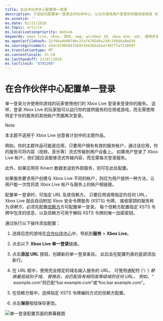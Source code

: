 ```yaml
---
title: 在合作伙伴中心配置单一登录
description: 介绍如何配置单一登录合作伙伴中心，以允许游戏用户登录你的服务使用其 Xbox Live id。
ms.assetid: ''
ms.date: 02/21/2018
ms.topic: article
ms.localizationpriority: medium
keywords: xbox live, xbox, 游戏, uwp, windows 10, xbox one, udc, 通用开发人员中心, 单一登录
ms.openlocfilehash: 32f06edd407d8c1fa74795d0a230c7d56ba8e838
ms.sourcegitcommit: a3dc929858415b933943bba5aa7487ffa721899f
ms.translationtype: MT
ms.contentlocale: zh-CN
ms.lasthandoff: 12/07/2018
ms.locfileid: "8785268"
---
```

# <a name="configure-single-sign-on-in-partner-center"></a>在合作伙伴中心配置单一登录

单一登录允许使用你游戏的玩家使用他们的 Xbox Live 登录来登录你的服务。 这样，登录 Xbox Live 的玩家就可以运行你的提供服务的应用或游戏，而无需使用特定于你的服务的其他帐户凭据再次登录。

> [!NOTE]
> 本主题不适用于 Xbox Live 创意者计划中的主题作品。

例如，你的主题作品可能是应用，只要用户拥有有效的服务帐户，通过该应用，你的服务可将内容（视频，音乐等）流式传输到用户设备上。 如果用户登录了 Xbox Live 帐户，他们就应该能够流式传输内容，而无需每次登录服务。

此外，如果应用将 Kinect 数据发送到外部服务，则可在此处配置。

如果服务要求用户创建与 Xbox Live 不同的帐户，则应为用户提供一种方法，让用户能一次性将其 Xbox Live 帐户与服务上的帐户相链接。

配置单一登录时，可指定 URL 及其信赖方。 只要应用调用指定的任何 URL，Xbox Live 就会自动附加 Xbox 安全令牌服务 (XSTS) 令牌。 接收密钥的服务称为*信赖方*，必须先配置[信赖方](https://developer.microsoft.com/en-US/xboxconfig/relyingparties/index)方可配置单一登录。 每个信赖方配置指定 XSTS 令牌中包含的信息，以及信赖方可用于解码 XSTS 令牌的唯一加密密钥。

通过执行以下操作添加配置：

1. 选择后您的游戏在[合作伙伴中心](https://partner.microsoft.com/dashboard)中，导航到**服务** > **Xbox Live**。

2. 点击以下 **Xbox Live 单一登录**链接。

3. 点击**添加 URL** 按钮，创建新的单一登录条目。 此后会在配置列表的底部添加新行。

4. 在 URL 框中，使用完全限定的域名输入服务的 URL。 可使用通配符 ('\ *') 替换最低级别子域。 替换后，会匹配具有相同高等级域的任何 URL。 例如，“* .example.com”将匹配“bar.example.com”或“foo.bar.example.com”。

5. 在信赖方框中，选择指定 XSTS 令牌编码方式的信赖方配置。

6. 点击**保存**按钮保存更改。

![单一登录配置页面的屏幕截图](../../images/dev-center/single-signon.png)
